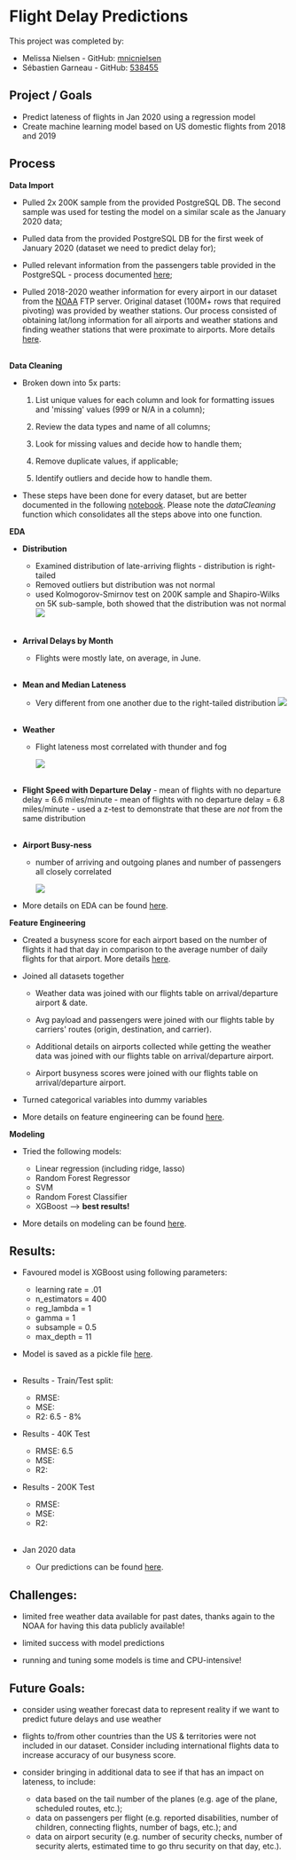 # Flight Delay Predictions

This project was completed by:
- Melissa Nielsen - GitHub: [mnicnielsen](https://github.com/mnicnielsen)
- Sébastien Garneau - GitHub: [538455](https://github.com/538455)

## Project / Goals
- Predict lateness of flights in Jan 2020 using a regression model 
- Create machine learning model based on US domestic flights from 2018 and 2019

## Process
**Data Import**
- Pulled 2x 200K sample from the provided PostgreSQL DB. The second sample was used for testing the model on a similar scale as the January 2020 data;
  
- Pulled data from the provided PostgreSQL DB for the first week of January 2020 (dataset we need to predict delay for);
- Pulled relevant information from the passengers table provided in the PostgreSQL - process documented [here](src/ipynb/Step_1-Preparation-Passengers.ipynb);
- Pulled 2018-2020 weather information for every airport in our dataset from the [NOAA](https://www.ncdc.noaa.gov/cdo-web/) FTP server. Original dataset (100M+ rows that required pivoting) was provided by weather stations. Our process consisted of obtaining lat/long information for all airports and weather stations and finding weather stations that were proximate to airports. More details [here](src/ipynb/Step_1-Preparation-Weather.ipynb).
<br/><br/>

 **Data Cleaning**
 - Broken down into 5x parts:
    1. List unique values for each column and look for formatting issues and 'missing' values (999 or N/A in a column);
   
    2. Review the data types and name of all columns;
    3. Look for missing values and decide how to handle them;
    4. Remove duplicate values, if applicable;
    5. Identify outliers and decide how to handle them. 
     
- These steps have been done for every dataset, but are better documented in the following [notebook](src/ipynb/Step_1-Preparation-Flights_Sample&Test.ipynb). Please note the *dataCleaning* function which consolidates all the steps above into one function.
  
**EDA**
- **Distribution** 
    - Examined distribution of late-arriving flights - distribution is right-tailed
    - Removed outliers but distribution was not normal
    - used Kolmogorov-Smirnov test on 200K sample and Shapiro-Wilks on 5K sub-sample, both showed that the distribution was not normal
    ![](/figures/figure1.png)
<br/><br/>

- **Arrival Delays by Month**
    - Flights were mostly late, on average, in June. 
<br/><br/>

- **Mean and Median Lateness**
    - Very different from one another  due to the right-tailed distribution
    ![](/figures/figure2.png)
<br/><br/>

- **Weather**
  - Flight lateness most correlated with thunder and fog
  
    ![](/figures/figure3.png)
<br/><br/>

- **Flight Speed with Departure Delay**
        -  mean of flights with no departure delay = 6.6 miles/minute
        - mean of flights with no departure delay = 6.8 miles/minute
        - used a z-test to demonstrate that these are *not* from the same distribution
<br/><br/>

- **Airport Busy-ness**
  - number of arriving and outgoing planes and number of passengers all closely correlated
        
    ![](/figures/figure4.png)

- More details on EDA can be found [here](src/ipynb/Step_1-Exploratory_analysis.ipynb).

**Feature Engineering** 
- Created a busyness score for each airport based on the number of flights it had that day in comparison to the average number of daily flights for that airport. More details [here](src/ipynb/Step_1-Preparation-BusynessScore.ipynb).
- Joined all datasets together
  
  - Weather data was joined with our flights table on arrival/departure airport & date.
  
  - Avg payload and passengers were joined with our flights table by carriers' routes (origin, destination, and carrier).
  - Additional details on airports collected while getting the weather data was joined with our flights table on arrival/departure airport.
  - Airport busyness scores were joined with our flights table on arrival/departure airport.

- Turned categorical variables into dummy variables
- More details on feature engineering can be found [here](src/ipynb/Step_2-Feature_Engineering.ipynb).
  
  

**Modeling**
- Tried the following models:
    - Linear regression (including ridge, lasso)
    - Random Forest Regressor
    - SVM
    - Random Forest Classifier
    - XGBoost --> **best results!**

- More details on modeling can be found [here](src/ipynb/Step_2-Modeling.ipynb).



## Results:
- Favoured model is XGBoost using following parameters: 
    - learning rate = .01 
    - n_estimators = 400
    - reg_lambda = 1
    - gamma = 1 
    - subsample = 0.5
    - max_depth = 11
- Model is saved as a pickle file [here](src/pickles/XGBoost+model.pkl).
<br/><br/>

- Results - Train/Test split: 
  - RMSE: 
  - MSE: 
  - R2: 6.5 - 8%

- Results - 40K Test
  - RMSE: 6.5
  - MSE:
  - R2:

- Results - 200K Test
  - RMSE:
  - MSE:
  - R2:
<br/><br/>

- Jan 2020 data
  - Our predictions can be found [here](output/XGBoostReg_tuned.csv).



## Challenges:
- limited free weather data available for past dates, thanks again to the NOAA for having this data publicly available!
  
- limited success with model predictions
- running and tuning some models is time and CPU-intensive!


## Future Goals: 
- consider using weather forecast data to represent reality if we want to predict future delays and use weather 

- flights to/from other countries than the US & territories were not included in our dataset. Consider including international flights data to increase accuracy of our busyness score. 
- consider bringing in additional data to see if that has an impact on lateness, to include:
  - data based on the tail number of the planes (e.g. age of the plane, scheduled routes, etc.);
  - data on passengers per flight (e.g. reported disabilities, number of children, connecting flights, number of bags, etc.); and
  - data on airport security (e.g. number of security checks, number of security alerts, estimated time to go thru security on that day, etc.).
  



